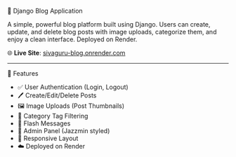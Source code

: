📝 Django Blog Application

A simple, powerful blog platform built using Django. Users can create, update, and delete blog posts with image uploads, categorize them, and enjoy a clean interface. Deployed on Render.

🌐 **Live Site**: [sivaguru-blog.onrender.com](https://sivaguru-blog.onrender.com)

---

🔧 Features

- ✅ User Authentication (Login, Logout)
- 🖊️ Create/Edit/Delete Posts
- 🖼️ Image Uploads (Post Thumbnails)
- 🧾 Category Tag Filtering
- 📨 Flash Messages
- 🧠 Admin Panel (Jazzmin styled)
- 📱 Responsive Layout
- ☁️ Deployed on Render
